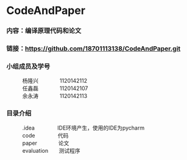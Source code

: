 ﻿# CodeAndPaper
### 内容：编译原理代码和论文<br>
### 链接：https://github.com/18701113138/CodeAndPaper.git<br>
### 小组成员及学号<br>
　　　杨隆兴　　　　1120142112<br>
　　　任鑫磊　　　　1120142107<br>
　　　余永涛　　　　1120142113<br>
### 目录介绍<br>
　　　.idea　　　　 IDE环境产生，使用的IDE为pycharm<br>
　　　code　　　　 代码<br>
　　　paper　　　　论文<br>
　　　evaluation　　测试程序<br>
